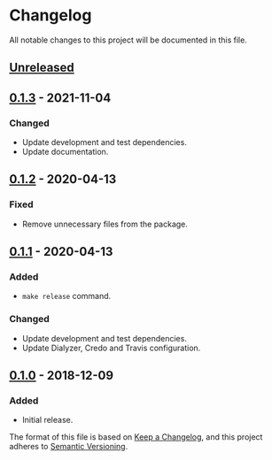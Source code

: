 # Changelog
All notable changes to this project will be documented in this file.

## [Unreleased]

## [0.1.3] - 2021-11-04
### Changed
- Update development and test dependencies.
- Update documentation.

## [0.1.2] - 2020-04-13
### Fixed
- Remove unnecessary files from the package.

## [0.1.1] - 2020-04-13
### Added
- `make release` command.

### Changed
- Update development and test dependencies.
- Update Dialyzer, Credo and Travis configuration.

## [0.1.0] - 2018-12-09
### Added
- Initial release.

[Unreleased]: https://github.com/prodis/wannabe_bool_elixir/compare/v0.1.0...master
[0.1.3]: https://github.com/prodis/wannabe_bool_elixir/compare/0.1.2...0.1.3
[0.1.2]: https://github.com/prodis/wannabe_bool_elixir/compare/0.1.1...0.1.2
[0.1.1]: https://github.com/prodis/wannabe_bool_elixir/compare/0.1.0...0.1.1
[0.1.0]: https://github.com/prodis/wannabe_bool_elixir/compare/a63ca...v0.1.0

The format of this file is based on [Keep a Changelog](https://keepachangelog.com/en/1.0.0/), and
this project adheres to [Semantic Versioning](https://semver.org/spec/v2.0.0.html).

